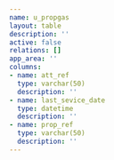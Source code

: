 ```yaml
---
name: u_propgas
layout: table
description: ''
active: false
relations: []
app_area: ''
columns:
- name: att_ref
  type: varchar(50)
  description: ''
- name: last_sevice_date
  type: datetime
  description: ''
- name: prop_ref
  type: varchar(50)
  description: ''
---
```


